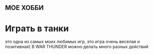 ## МОЕ ХОББИ    
# Играть в танки
это одна из самых моих любимых игр, это игра очень веселая и позитивная)
В WAR THUNDER можно делать много разных действий

